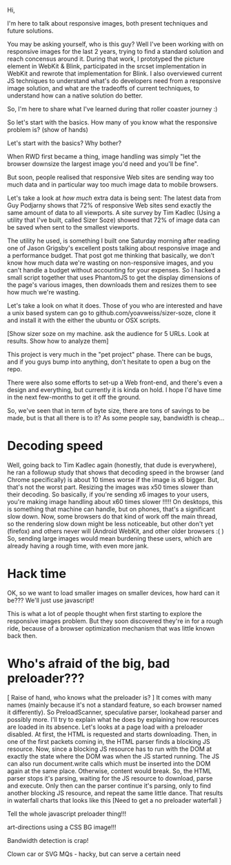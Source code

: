 Hi,

I'm here to talk about responsive images, both present techniques and
future solutions.

You may be asking yourself, who is this guy?
Well I've been working with on responsive images for the last 2 years,
trying to find a standard solution and reach concensus around it.
During that work, I prototyped the picture element in WebKit & Blink,
participated in the srcset implementation in WebKit and rewrote that
implementation for Blink. I also overviewed current JS techniques to
understand what's do developers need from a responsive image solution,
and what are the tradeoffs of current techniques, to understand how can
a native solution do better.

So, I'm here to share what I've learned during that roller coaster
journey :)

So let's start with the basics. How many of you know what the responsive
problem is? (show of hands) 

Let's start with the basics? Why bother?

When RWD first became a thing, image handling was simply "let the
browser downsize the largest image you'd need and you'll be fine".

But soon, people realised that responsive Web sites are sending way too
much data and in particular way too much image data to mobile browsers.

Let's take a look at *how much* extra data is being sent:
The latest data from Guy Podjarny shows that 72% of responsive Web sites
send exactly the same amount of data to all viewports.
A site survey by Tim Kadlec (Using a utility that I've built, called
Sizer Soze) showed that 72% of image data can be saved when sent to the smallest viewports.

The utility he used, is something I built one Saturday morning after
reading one of Jason Grigsby's excellent posts talking about responsive
image and a performance budget. That post got me thinking that
basically, we don't know how much data we're wasting on non-responsive
images, and you can't handle a budget without accounting for your
expenses.
So I hacked a small script together that uses PhantomJS to get the
display dimensions of the page's various images, then downloads them and
resizes them to see how much we're wasting.

Let's take a look on what it does. Those of you who are interested and
have a unix based system can go to github.com/yoavweiss/sizer-soze,
clone it and install it with the either the ubuntu or OSX scripts.

[Show sizer soze on my machine. ask the audience for 5 URLs. Look at
results. Show how to analyze them]

This project is very much in the "pet project" phase. There can be bugs,
and if you guys bump into anything, don't hesitate to open a bug on the
repo.

There were also some efforts to set-up a Web front-end, and there's
even a design and everything, but currently it is kinda on hold. I hope
I'd have time in the next few-months to get it off the ground.

So, we've seen that in term of byte size, there are tons of savings to
be made, but is that all there is to it? As some people say, bandwidth
is cheap...

# Decoding speed
Well, going back to Tim Kadlec again (honestly, that dude is
everywhere), he ran a followup study that shows that decoding speed in
the browser (and Chrome specifically) is
about 10 times worse if the image is x6 bigger. But, that's not the
worst part. Resizing the images was x50 times slower than their
decoding.
So basically, if you're sending x6 images to your users, you're making
image handling about x60 times slower !!!!!
On desktops, this is something that machine can handle, but on phones,
that's a significant slow down.
Now, some browsers do that kind of work off the main thread, so the
rendering slow down might be less noticeable, but other don't yet
(firefox) and others never will (Android WebKit, and other older
browsers :( )
So, sending large images would mean burdening these users, which are
already having a rough time, with even more jank.

# Hack time
OK, so we want to load smaller images on smaller devices, how hard can
it be???
We'll just use javascript!

This is what a lot of people thought when first starting to explore the
responsive images problem. But they soon discovered they're in for a
rough ride, because of a browser optimization mechanism that was little
known back then.

# Who's afraid of the big, bad preloader???
[ Raise of hand, who knows what the preloader is? ]
It comes with many names (mainly because it's not a standard feature, so
each browser named it differently). So PreloadScanner, speculative
parser, lookahead parser and possibly more.
I'll try to explain what he does by explaining how resources are loaded
in its absence.
Let's looks at a page load with a preloader disabled.
At first, the HTML is requested and starts downloading.
Then, in one of the first packets coming in, the HTML parser finds a
blocking JS resource. 
Now, since a blocking JS resource has to run with the DOM at exactly the
state where the DOM was when the JS started running. The JS can also run
document.write calls which must be inserted into the DOM again at the
same place. Otherwise, content would break.
So, the HTML parser stops it's parsing, waiting for the JS resource to
download, parse and execute.
Only then can the parser continue it's parsing, only to find another
blocking JS resource, and repeat the same little dance.
That results in waterfall charts that looks like this [Need to get a no
preloader waterfall }




Tell the whole javascript preloader thing!!!





art-directions using a CSS BG image!!!

Bandwidth detection is crap!

Clown car or SVG MQs - hacky, but can serve a certain need
